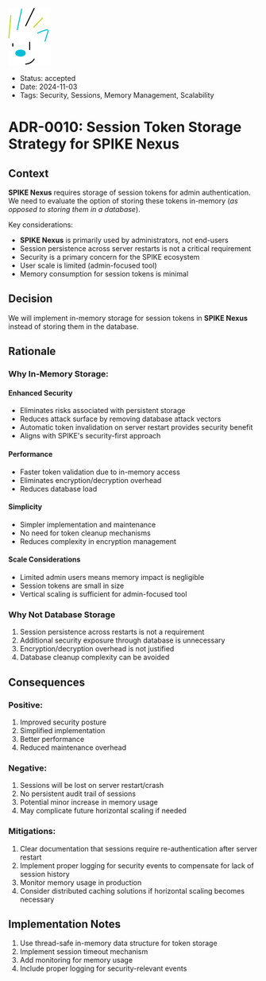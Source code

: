 ![SPIKE](../assets/spike-banner.png)

- Status: accepted
- Date: 2024-11-03
- Tags: Security, Sessions, Memory Management, Scalability

# ADR-0010: Session Token Storage Strategy for SPIKE Nexus

## Context

**SPIKE Nexus** requires storage of session tokens for admin authentication. 
We need to evaluate the option of storing these tokens in-memory (*as opposed
to storing them in a database*).

Key considerations:
- **SPIKE Nexus** is primarily used by administrators, not end-users
- Session persistence across server restarts is not a critical requirement
- Security is a primary concern for the SPIKE ecosystem
- User scale is limited (admin-focused tool)
- Memory consumption for session tokens is minimal

## Decision

We will implement in-memory storage for session tokens in **SPIKE Nexus** 
instead of storing them in the database.

## Rationale

### Why In-Memory Storage:

#### **Enhanced Security**
- Eliminates risks associated with persistent storage
- Reduces attack surface by removing database attack vectors
- Automatic token invalidation on server restart provides security benefit
- Aligns with SPIKE's security-first approach

#### **Performance**
- Faster token validation due to in-memory access
- Eliminates encryption/decryption overhead
- Reduces database load

#### **Simplicity**
- Simpler implementation and maintenance
- No need for token cleanup mechanisms
- Reduces complexity in encryption management

#### **Scale Considerations**
- Limited admin users means memory impact is negligible
- Session tokens are small in size
- Vertical scaling is sufficient for admin-focused tool

### Why Not Database Storage
1. Session persistence across restarts is not a requirement
2. Additional security exposure through database is unnecessary
3. Encryption/decryption overhead is not justified
4. Database cleanup complexity can be avoided

## Consequences

### Positive:
1. Improved security posture
2. Simplified implementation
3. Better performance
4. Reduced maintenance overhead

### Negative:
1. Sessions will be lost on server restart/crash
2. No persistent audit trail of sessions
3. Potential minor increase in memory usage
4. May complicate future horizontal scaling if needed

### Mitigations:
1. Clear documentation that sessions require re-authentication after server restart
2. Implement proper logging for security events to compensate for lack of session history
3. Monitor memory usage in production
4. Consider distributed caching solutions if horizontal scaling becomes necessary

## Implementation Notes
1. Use thread-safe in-memory data structure for token storage
2. Implement session timeout mechanism
3. Add monitoring for memory usage
4. Include proper logging for security-relevant events
